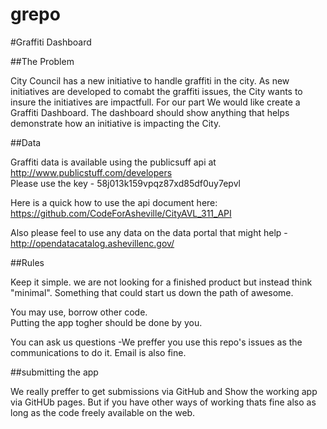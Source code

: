 grepo
=====

#Graffiti Dashboard

##The Problem

City Council has a new initiative to handle graffiti in the city.  As new initiatives are developed to comabt the graffiti issues,  the City wants to insure the initiatives are impactfull.  For our part We would like create a Graffiti Dashboard.  The dashboard should show anything that helps demonstrate how an initiative is impacting the City.

##Data 

Graffiti data is available using the publicsuff api at http://www.publicstuff.com/developers  
Please use the key - 58j013k159vpqz87xd85df0uy7epvl

Here is a quick how to use the api document here: https://github.com/CodeForAsheville/CityAVL_311_API

Also please feel to use any data on the data portal that might help - http://opendatacatalog.ashevillenc.gov/


##Rules

Keep it simple. we are not looking for a finished product but instead think "minimal".  Something that could start us down the path of awesome.  

You may use, borrow other code.  
Putting the app togher should be done by you.

You can ask us questions -We preffer you use this repo's issues as the communications to do it.  Email is also fine.

##submitting the app

We really preffer to get submissions via GitHub and Show the working app via GitHUb pages.  But if you have other ways of working thats fine also as long as the code freely available on the web.



